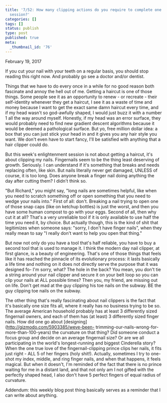 ```yaml
---
title: '7/52: How many clipping actions do you require to complete one fingernail-clipping
  session?'
categories: []
tags: []
status: publish
type: post
published: true
meta:
  _thumbnail_id: '76'
---
```


February 19, 2017

If you cut your nail with your teeth on a regular basis, you should stop
reading this right now. And probably go see a doctor and/or dentist.

Things that we have to do every once in a while for no good reason both
fascinate and annoy the hell out of me. Getting a haircut is one of those
things. Some people see it as an opportunity to renew - or recreate - their
self-identity whenever they get a haircut, I see it as a waste of time and
money because I want to get the exact same damn haircut every time, and if my
head wasn't so god-awfully shaped, I would just buzz it with a number 1 all
the way around myself. Honestly, if my head was an error surface, they would
probably need to find new gradient descent algorithms because it would be
deemed a pathological surface. But yo, free million dollar idea: a box that
you can just stick your head in and it gives you any hair style you want. We
don't even have to start fancy, I'll be satisfied with anything that a hair
clipper could do.

But this week's enlightenment session is not about getting a haircut, it's
about clipping my nails. Fingernails seem to be the thing least deserving of
growth. Seriously. I can understand if it's something that breaks and needs
replacing often, like skin. But nails literally never get damaged, UNLESS of
course, it is too long. Does anyone break a finger nail doing anything the day
after cutting them? I didn't think so.

"But Richard," you might say, "long nails are sometimes helpful, like when you
need to scratch something off or open something that you need to wedge your
nails into." First of all: don't. Breaking a nail trying to open one of those
snap caps (like on ketchup bottles) is just the worst, and then you have some
human compost to go with your eggs. Second of all, then why cut it at all?
That's a very unreliable tool if it is only available to use half the time you
need it, by choice. But actually though, this is the kind of shit that
legitimizes when someone says: "sorry, I don't have finger nails", when they
really mean to say "I really don't want to help you open that thing."

But now not only do you have a tool that's half reliable, you have to buy a
second tool that is used to manage it. I think the modern day nail clipper, at
first glance, is a beauty of engineering. That's one of those things that
feels like it has reached the pinnacle of its evolutionary process: it lasts
basically a life time and nothing on it does not directly serve the purpose
that it was designed fo- I'm sorry, what? The hole in the back? You mean, you
don't tie a string around your nail clipper and secure it on your belt loop so
you can clip your nails at ALL possible times? Then you, my friend, are
missing out on life. Don't get mad at the guy clipping his toe nails on the
subway. BE the guy clipping toe nails on the subway.

The other thing that's really fascinating about nail clippers is the fact that
it's basically one size fits all, where it really has no business trying to be
so. The average American household probably has at least 3 differently sized
fingernail owners, and each of them has (at least) 3 differently sized finger
nails. How did one go about [designing](http://gizmodo.com/5903385/weve-been-
trimming-our-nails-wrong-for-more-than-100-years) the curvature on that thing?
Did someone conduct a focus group and decide on an average fingernail size? Or
are we all participating in the world's longest-running and biggest Cinderella
story? When the one true love of the fingernail-clipping prince clips her
nails, it fits just right - ALL 5 of her fingers (holy shit!). Actually,
sometimes I try to one-shot my index, middle, and ring finger nails, and when
that happens, it feels magical. But when it doesn't, I'm reminded of the fact
that there is no prince waiting for me in a distant land, and that not only am
I not gifted with the perfectly shaped head, I also don't have 5 perfect
fingers of equal radius of curvature.

Addendum: this weekly blog post thing basically serves as a reminder that I
can write about anything.

